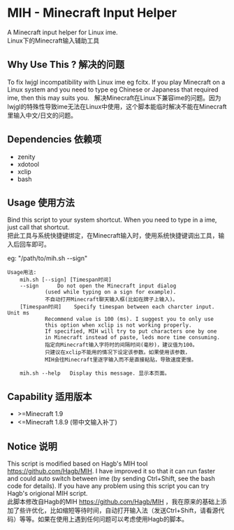 # MIH - Minecraft Input Helper
A Minecraft input helper for Linux ime.  
Linux下的Minecraft输入辅助工具  
## Why Use This ? 解决的问题
To fix lwjgl incompatibility with Linux ime eg fcitx. If you play Minecraft on a Linux system and you need to type eg Chinese or Japaness that required ime, then this may suits you.  
解决Minecraft在Linux下兼容ime的问题。因为lwjgl的特殊性导致ime无法在Linux中使用，这个脚本能临时解决不能在Minecraft里输入中文/日文的问题。  
## Dependencies 依赖项
* zenity  
* xdotool
* xclip
* bash
  
## Usage 使用方法
Bind this script to your system shortcut. When you need to type in a ime, just call that shortcut.  
把此工具与系统快捷键绑定，在Minecraft输入时，使用系统快捷键调出工具，输入后回车即可。  

eg: "/path/to/mih.sh --sign"  
```
Usage用法:
	mih.sh [--sign] [Timespan时间]
	--sign		Do not open the Minecraft input dialog
			(used while typing on a sign for example).
			不自动打开Minecraft聊天输入框(比如在牌子上输入)。
	[Timespan时间]	Specify timespan between each charcter input. Unit ms
			Recommend value is 100 (ms). I suggest you to only use
			this option when xclip is not working properly.
			If specified, MIH will try to put characters one by one
			in Minecraft instead of paste, leds more time consuming.
			指定向Minecraft输入字符时的间隔时间(毫秒)，建议值为100。
			只建议在xclip不能用的情况下设定该参数。如果使用该参数，
			MIH会往Minecraft里逐字输入而不是直接粘贴，导致速度更慢。

	mih.sh --help	Display this message. 显示本页面。
```
## Capability 适用版本
* \>=Minecraft 1.9
* <=Minecraft 1.8.9 (带中文输入补丁)

## Notice 说明
This script is modified based on Hagb's MIH tool https://github.com/Hagb/MIH. I have improved it so that it can run faster and could auto switch between ime (by sending Ctrl+Shift, see the bash code for details). If you have any problem using this script you can try Hagb's origional MIH script.  
此脚本修改自Hagb的MIH https://github.com/Hagb/MIH ，我在原来的基础上添加了些许优化，比如缩短等待时间，自动打开输入法（发送Ctrl+Shift，请看源代码）等等。如果在使用上遇到任何问题可以考虑使用Hagb的脚本。
